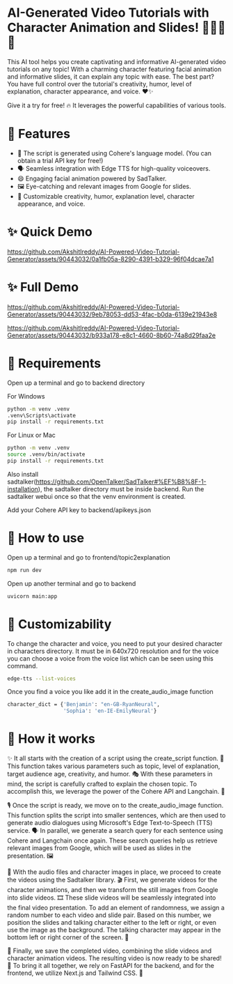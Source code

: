 # AI-Generated Video Tutorials with Character Animation and Slides! 🎥🤖📝🎨

This AI tool helps you create captivating and informative AI-generated video tutorials on any topic! With a charming character featuring facial animation and informative slides, it can explain any topic with ease. The best part? You have full control over the tutorial's creativity, humor, level of explanation, character appearance, and voice. ❤️✨

Give it a try for free! 🔥 It leverages the powerful capabilities of various tools.

# 🚀 Features
- 🧠 The script is generated using Cohere's language model. (You can obtain a trial API key for free!)
- 🗣️ Seamless integration with Edge TTS for high-quality voiceovers.
- 😄 Engaging facial animation powered by SadTalker.
- 🖼️ Eye-catching and relevant images from Google for slides.
- 🎨 Customizable creativity, humor, explanation level, character appearance, and voice.

# ✨ Quick Demo


https://github.com/AkshitIreddy/AI-Powered-Video-Tutorial-Generator/assets/90443032/0a1fb05a-8290-4391-b329-96f04dcae7a1


# ✨ Full Demo


https://github.com/AkshitIreddy/AI-Powered-Video-Tutorial-Generator/assets/90443032/9eb78053-dd53-4fac-b0da-6139e21943e8


https://github.com/AkshitIreddy/AI-Powered-Video-Tutorial-Generator/assets/90443032/b933a178-e8c1-4660-8b60-74a8d29faa2e


# 🚨 Requirements
Open up a terminal and go to backend directory

For Windows
```sh
python -m venv .venv
.venv\Scripts\activate
pip install -r requirements.txt
```
For Linux or Mac
```sh
python -m venv .venv
source .venv/bin/activate
pip install -r requirements.txt
```

Also install sadtalker(https://github.com/OpenTalker/SadTalker#%EF%B8%8F-1-installation), the sadtalker directory must be inside backend. Run the sadtalker webui once so that the venv environment is created.

Add your Cohere API key to backend/apikeys.json

# 🔌 How to use

Open up a terminal and go to frontend/topic2explanation
```sh
npm run dev
```
Open up another terminal and go to backend
```sh
uvicorn main:app
```


# 🎨 Customizability 
To change the character and voice, you need to put your desired character in characters directory. It must be in 640x720 resolution and for the voice you can choose a voice from the voice list which can be seen using this command.

```sh
edge-tts --list-voices
```

Once you find a voice you like add it in the create_audio_image function 
```sh
character_dict = {'Benjamin': "en-GB-RyanNeural",
                  'Sophia': 'en-IE-EmilyNeural'}
``` 

# 📝 How it works
✨ It all starts with the creation of a script using the create_script function. 📜 This function takes various parameters such as topic, level of explanation, target audience age, creativity, and humor. 🎭 With these parameters in mind, the script is carefully crafted to explain the chosen topic. To accomplish this, we leverage the power of the Cohere API and Langchain. 🤝

🎙️ Once the script is ready, we move on to the create_audio_image function. This function splits the script into smaller sentences, which are then used to generate audio dialogues using Microsoft's Edge Text-to-Speech (TTS) service. 🗣️ In parallel, we generate a search query for each sentence using Cohere and Langchain once again. These search queries help us retrieve relevant images from Google, which will be used as slides in the presentation. 🖼️

🎥 With the audio files and character images in place, we proceed to create the videos using the Sadtalker library. 🎬 First, we generate videos for the character animations, and then we transform the still images from Google into slide videos. 🎞️ These slide videos will be seamlessly integrated into the final video presentation. To add an element of randomness, we assign a random number to each video and slide pair. Based on this number, we position the slides and talking character either to the left or right, or even use the image as the background. The talking character may appear in the bottom left or right corner of the screen. 🎯

📼 Finally, we save the completed video, combining the slide videos and character animation videos. The resulting video is now ready to be shared! 🎉 To bring it all together, we rely on FastAPI for the backend, and for the frontend, we utilize Next.js and Tailwind CSS. 🚀

